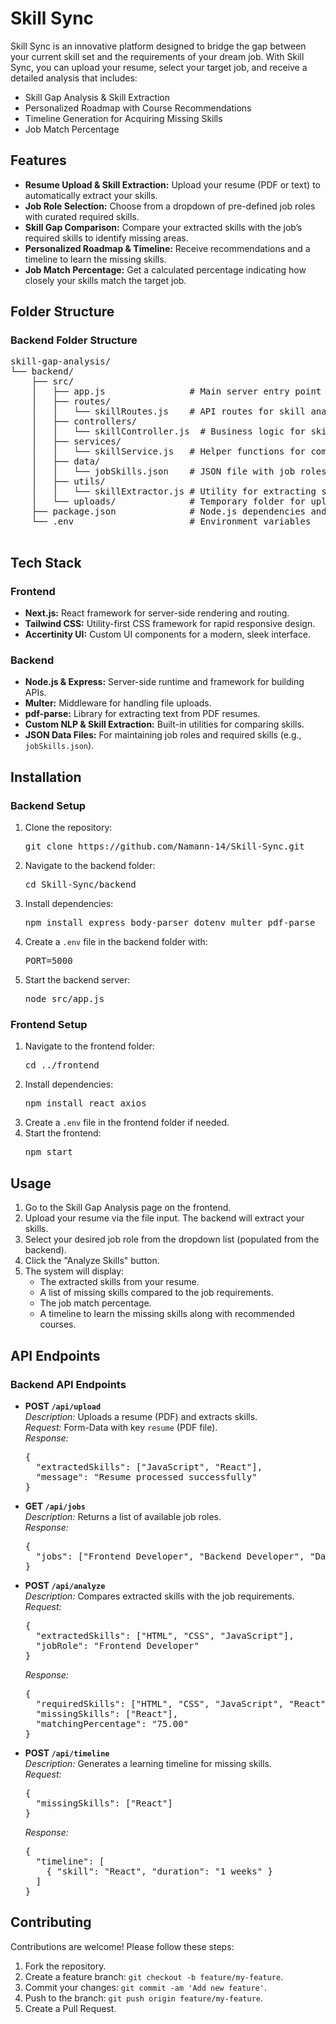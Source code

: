 </head>
<body>
  <h1>Skill Sync</h1>
  <p>Skill Sync is an innovative platform designed to bridge the gap between your current skill set and the requirements of your dream job. With Skill Sync, you can upload your resume, select your target job, and receive a detailed analysis that includes:</p>
  <ul>
    <li>Skill Gap Analysis &amp; Skill Extraction</li>
    <li>Personalized Roadmap with Course Recommendations</li>
    <li>Timeline Generation for Acquiring Missing Skills</li>
    <li>Job Match Percentage</li>
  </ul>

  <div class="section" id="features">
    <h2>Features</h2>
    <ul>
      <li><strong>Resume Upload &amp; Skill Extraction:</strong> Upload your resume (PDF or text) to automatically extract your skills.</li>
      <li><strong>Job Role Selection:</strong> Choose from a dropdown of pre-defined job roles with curated required skills.</li>
      <li><strong>Skill Gap Comparison:</strong> Compare your extracted skills with the job’s required skills to identify missing areas.</li>
      <li><strong>Personalized Roadmap &amp; Timeline:</strong> Receive recommendations and a timeline to learn the missing skills.</li>
      <li><strong>Job Match Percentage:</strong> Get a calculated percentage indicating how closely your skills match the target job.</li>
    </ul>
  </div>

  <div class="section" id="folder-structure">
    <h2>Folder Structure</h2>
    <h3>Backend Folder Structure</h3>
    <pre>
skill-gap-analysis/
└── backend/
    ├── src/
    │   ├── app.js                # Main server entry point
    │   ├── routes/
    │   │   └── skillRoutes.js    # API routes for skill analysis
    │   ├── controllers/
    │   │   └── skillController.js  # Business logic for skill extraction, comparison, and timeline generation
    │   ├── services/
    │   │   └── skillService.js   # Helper functions for comparing skills and generating timelines
    │   ├── data/
    │   │   └── jobSkills.json    # JSON file with job roles and required skills
    │   ├── utils/
    │   │   └── skillExtractor.js # Utility for extracting skills from resume text
    │   └── uploads/              # Temporary folder for uploaded resumes
    ├── package.json              # Node.js dependencies and scripts
    └── .env                      # Environment variables
    </pre>

  <div class="section" id="tech-stack">
    <h2>Tech Stack</h2>
    <h3>Frontend</h3>
    <ul>
      <li><strong>Next.js:</strong> React framework for server-side rendering and routing.</li>
      <li><strong>Tailwind CSS:</strong> Utility-first CSS framework for rapid responsive design.</li>
      <li><strong>Accertinity UI:</strong> Custom UI components for a modern, sleek interface.</li>
    </ul>
    <h3>Backend</h3>
    <ul>
      <li><strong>Node.js &amp; Express:</strong> Server-side runtime and framework for building APIs.</li>
      <li><strong>Multer:</strong> Middleware for handling file uploads.</li>
      <li><strong>pdf-parse:</strong> Library for extracting text from PDF resumes.</li>
      <li><strong>Custom NLP &amp; Skill Extraction:</strong> Built-in utilities for comparing skills.</li>
      <li><strong>JSON Data Files:</strong> For maintaining job roles and required skills (e.g., <code>jobSkills.json</code>).</li>
    </ul>
  </div>

  <div class="section" id="installation">
    <h2>Installation</h2>
    <h3>Backend Setup</h3>
    <ol>
      <li>Clone the repository:
        <pre>git clone https://github.com/Namann-14/Skill-Sync.git</pre>
      </li>
      <li>Navigate to the backend folder:
        <pre>cd Skill-Sync/backend</pre>
      </li>
      <li>Install dependencies:
        <pre>npm install express body-parser dotenv multer pdf-parse</pre>
      </li>
      <li>Create a <code>.env</code> file in the backend folder with:
        <pre>PORT=5000</pre>
      </li>
      <li>Start the backend server:
        <pre>node src/app.js</pre>
      </li>
    </ol>
    <h3>Frontend Setup</h3>
    <ol>
      <li>Navigate to the frontend folder:
        <pre>cd ../frontend</pre>
      </li>
      <li>Install dependencies:
        <pre>npm install react axios</pre>
      </li>
      <li>Create a <code>.env</code> file in the frontend folder if needed.</li>
      <li>Start the frontend:
        <pre>npm start</pre>
      </li>
    </ol>
  </div>

  <div class="section" id="usage">
    <h2>Usage</h2>
    <ol>
      <li>Go to the Skill Gap Analysis page on the frontend.</li>
      <li>Upload your resume via the file input. The backend will extract your skills.</li>
      <li>Select your desired job role from the dropdown list (populated from the backend).</li>
      <li>Click the "Analyze Skills" button.</li>
      <li>The system will display:
        <ul>
          <li>The extracted skills from your resume.</li>
          <li>A list of missing skills compared to the job requirements.</li>
          <li>The job match percentage.</li>
          <li>A timeline to learn the missing skills along with recommended courses.</li>
        </ul>
      </li>
    </ol>
  </div>

  <div class="section" id="api">
    <h2>API Endpoints</h2>
    <h3>Backend API Endpoints</h3>
    <ul>
      <li>
        <strong>POST <code>/api/upload</code></strong><br>
        <em>Description:</em> Uploads a resume (PDF) and extracts skills.<br>
        <em>Request:</em> Form-Data with key <code>resume</code> (PDF file).<br>
        <em>Response:</em>
        <pre>{
  "extractedSkills": ["JavaScript", "React"],
  "message": "Resume processed successfully"
}</pre>
      </li>
      <li>
        <strong>GET <code>/api/jobs</code></strong><br>
        <em>Description:</em> Returns a list of available job roles.<br>
        <em>Response:</em>
        <pre>{
  "jobs": ["Frontend Developer", "Backend Developer", "Data Scientist", ...]
}</pre>
      </li>
      <li>
        <strong>POST <code>/api/analyze</code></strong><br>
        <em>Description:</em> Compares extracted skills with the job requirements.<br>
        <em>Request:</em>
        <pre>{
  "extractedSkills": ["HTML", "CSS", "JavaScript"],
  "jobRole": "Frontend Developer"
}</pre>
        <em>Response:</em>
        <pre>{
  "requiredSkills": ["HTML", "CSS", "JavaScript", "React"],
  "missingSkills": ["React"],
  "matchingPercentage": "75.00"
}</pre>
      </li>
      <li>
        <strong>POST <code>/api/timeline</code></strong><br>
        <em>Description:</em> Generates a learning timeline for missing skills.<br>
        <em>Request:</em>
        <pre>{
  "missingSkills": ["React"]
}</pre>
        <em>Response:</em>
        <pre>{
  "timeline": [
    { "skill": "React", "duration": "1 weeks" }
  ]
}</pre>
      </li>
    </ul>
  </div>

  <div class="section" id="contributing">
    <h2>Contributing</h2>
    <p>Contributions are welcome! Please follow these steps:</p>
    <ol>
      <li>Fork the repository.</li>
      <li>Create a feature branch: <code>git checkout -b feature/my-feature</code>.</li>
      <li>Commit your changes: <code>git commit -am 'Add new feature'</code>.</li>
      <li>Push to the branch: <code>git push origin feature/my-feature</code>.</li>
      <li>Create a Pull Request.</li>
    </ol>
  </div>
</body>
</html>
